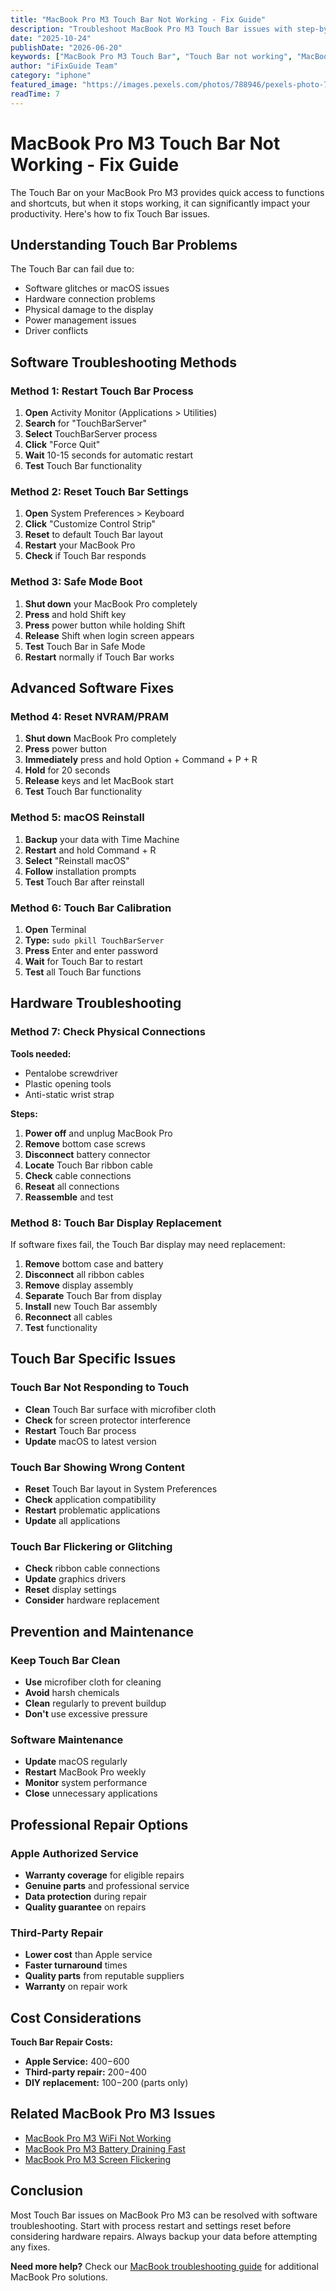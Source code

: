 ```yaml
---
title: "MacBook Pro M3 Touch Bar Not Working - Fix Guide"
description: "Troubleshoot MacBook Pro M3 Touch Bar issues with step-by-step solutions. From software fixes to hardware replacement methods."
date: "2025-10-24"
publishDate: "2026-06-20"
keywords: ["MacBook Pro M3 Touch Bar", "Touch Bar not working", "MacBook Touch Bar fix", "Touch Bar troubleshooting", "MacBook Pro M3 display issues"]
author: "iFixGuide Team"
category: "iphone"
featured_image: "https://images.pexels.com/photos/788946/pexels-photo-788946.jpeg?auto=compress&cs=tinysrgb&w=1200"
readTime: 7
---
```


# MacBook Pro M3 Touch Bar Not Working - Fix Guide

The Touch Bar on your MacBook Pro M3 provides quick access to functions and shortcuts, but when it stops working, it can significantly impact your productivity. Here's how to fix Touch Bar issues.

## Understanding Touch Bar Problems

The Touch Bar can fail due to:
- Software glitches or macOS issues
- Hardware connection problems
- Physical damage to the display
- Power management issues
- Driver conflicts

## Software Troubleshooting Methods

### Method 1: Restart Touch Bar Process
1. **Open** Activity Monitor (Applications > Utilities)
2. **Search** for "TouchBarServer"
3. **Select** TouchBarServer process
4. **Click** "Force Quit"
5. **Wait** 10-15 seconds for automatic restart
6. **Test** Touch Bar functionality

### Method 2: Reset Touch Bar Settings
1. **Open** System Preferences > Keyboard
2. **Click** "Customize Control Strip"
3. **Reset** to default Touch Bar layout
4. **Restart** your MacBook Pro
5. **Check** if Touch Bar responds

### Method 3: Safe Mode Boot
1. **Shut down** your MacBook Pro completely
2. **Press** and hold Shift key
3. **Press** power button while holding Shift
4. **Release** Shift when login screen appears
5. **Test** Touch Bar in Safe Mode
6. **Restart** normally if Touch Bar works

## Advanced Software Fixes

### Method 4: Reset NVRAM/PRAM
1. **Shut down** MacBook Pro completely
2. **Press** power button
3. **Immediately** press and hold Option + Command + P + R
4. **Hold** for 20 seconds
5. **Release** keys and let MacBook start
6. **Test** Touch Bar functionality

### Method 5: macOS Reinstall
1. **Backup** your data with Time Machine
2. **Restart** and hold Command + R
3. **Select** "Reinstall macOS"
4. **Follow** installation prompts
5. **Test** Touch Bar after reinstall

### Method 6: Touch Bar Calibration
1. **Open** Terminal
2. **Type:** `sudo pkill TouchBarServer`
3. **Press** Enter and enter password
4. **Wait** for Touch Bar to restart
5. **Test** all Touch Bar functions

## Hardware Troubleshooting

### Method 7: Check Physical Connections
**Tools needed:**
- Pentalobe screwdriver
- Plastic opening tools
- Anti-static wrist strap

**Steps:**
1. **Power off** and unplug MacBook Pro
2. **Remove** bottom case screws
3. **Disconnect** battery connector
4. **Locate** Touch Bar ribbon cable
5. **Check** cable connections
6. **Reseat** all connections
7. **Reassemble** and test

### Method 8: Touch Bar Display Replacement
If software fixes fail, the Touch Bar display may need replacement:

1. **Remove** bottom case and battery
2. **Disconnect** all ribbon cables
3. **Remove** display assembly
4. **Separate** Touch Bar from display
5. **Install** new Touch Bar assembly
6. **Reconnect** all cables
7. **Test** functionality

## Touch Bar Specific Issues

### Touch Bar Not Responding to Touch
- **Clean** Touch Bar surface with microfiber cloth
- **Check** for screen protector interference
- **Restart** Touch Bar process
- **Update** macOS to latest version

### Touch Bar Showing Wrong Content
- **Reset** Touch Bar layout in System Preferences
- **Check** application compatibility
- **Restart** problematic applications
- **Update** all applications

### Touch Bar Flickering or Glitching
- **Check** ribbon cable connections
- **Update** graphics drivers
- **Reset** display settings
- **Consider** hardware replacement

## Prevention and Maintenance

### Keep Touch Bar Clean
- **Use** microfiber cloth for cleaning
- **Avoid** harsh chemicals
- **Clean** regularly to prevent buildup
- **Don't** use excessive pressure

### Software Maintenance
- **Update** macOS regularly
- **Restart** MacBook Pro weekly
- **Monitor** system performance
- **Close** unnecessary applications

## Professional Repair Options

### Apple Authorized Service
- **Warranty coverage** for eligible repairs
- **Genuine parts** and professional service
- **Data protection** during repair
- **Quality guarantee** on repairs

### Third-Party Repair
- **Lower cost** than Apple service
- **Faster turnaround** times
- **Quality parts** from reputable suppliers
- **Warranty** on repair work

## Cost Considerations

**Touch Bar Repair Costs:**
- **Apple Service:** $400-$600
- **Third-party repair:** $200-$400
- **DIY replacement:** $100-$200 (parts only)

## Related MacBook Pro M3 Issues

- [MacBook Pro M3 WiFi Not Working](/troubleshooting/connectivity/macbook-pro-m3-wifi-not-working)
- [MacBook Pro M3 Battery Draining Fast](/troubleshooting/battery/macbook-pro-m3-battery-draining-fast)
- [MacBook Pro M3 Screen Flickering](/troubleshooting/iphone/macbook-pro-m3-screen-flickering)

## Conclusion

Most Touch Bar issues on MacBook Pro M3 can be resolved with software troubleshooting. Start with process restart and settings reset before considering hardware repairs. Always backup your data before attempting any fixes.

**Need more help?** Check our [MacBook troubleshooting guide](/troubleshooting/iphone) for additional MacBook Pro solutions.